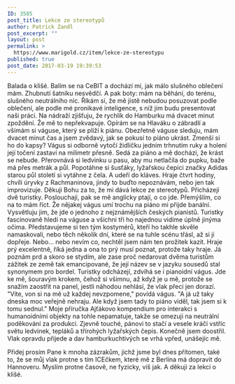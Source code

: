 ```yaml
---
ID: 3585
post_title: Lekce ze stereotypů
author: Patrick Zandl
post_excerpt: ""
layout: post
permalink: >
  https://www.marigold.cz/item/lekce-ze-stereotypu
published: true
post_date: 2017-03-19 19:39:53
---
```

Balada o klišé. Balím se na CeBIT a dochází mi, jak málo slušného oblečení mám. Zhubnutí šatníku nesvědčí. A pak boty: mám na běhání, do terénu, slušného neutrálního nic. Říkám si, že mě jistě nebudou posuzovat podle oblečení, ale podle mé pronikavé inteligence, s níž jim budu presentovat naši práci.
Na nádraží zjišťuju, že rychlík do Hamburku má dvacet minut zpoždění. Že mě to nepřekvapuje. Opírám se na Hlaváku o zábradlí a všímám si váguse, který se plíží k piánu. Obezřetně váguse sleduju, mám dvacet minut čas a jsem zvědavý, jak se pokusí to piáno ukrást. Zmenší si ho do kapsy?
Vágus si odborně vytočí židličku jedním trhnutím ruky a holení její točení zastaví na milimetr přesně. Sedá za piáno a mě dochází, že krást se nebude. Přerovnává si ledvinku u pasu, aby mu netlačila do pupku, baže má přes metrák a půl. Popotáhne si šusťáky, lyžařskou čepici značky Adidas starou půl století si vytáhne z čela. A udeří do kláves. Hraje čtvrt hodiny, chvíli úryvky z Rachmaninova, jindy to buďto nepoznávám, nebo jen tak improvizuje. Děkuji Bohu za to, že mi dává lekce ze stereotypů.
Přicházejí dvě turistky. Poslouchají, pak se mě anglicky ptají, o co jde. Přemýšlím, co na to mám říct. Že nějakej vágus umí trochu na piáno mi přijde banální. Vysvětluju jim, že jde o jednoho z nejznámějších českých pianistů. Turistky fascinovaně hledí na váguse a všichni tři ho najednou vidíme úplně jinýma očima. Představujeme si ten tým kostymérů, kteří ho takhle skvěle namaskovali, nebo těch několik dní, které se na tuhle scénu třásl, až si ji dopřeje. Nebo... nebo nevím co, nechtěl jsem nám ten prožitek kazit.
Hraje prý excelentně, říká jedna a ona to prý musí poznat, protože taky hraje. Já poznám prd a skoro se stydím, ale zase proč nedarovat dvěma turistům zážitek ze země tak emancipované, že její název se v jazyku sousedů stal synonymem pro bordel.
Turistky odcházejí, zdvihá se i pianoidní vágus. Jde ke mě, šouravým krokem, čehož si všimnu, až když je u mě, protože se snažím zaostřit na panel, jestli náhodou nehlásí, že vlak přeci jen dorazí.
"Víte, von si na mě už každej nevzpomene," povídá vágus. "A já už taky dneska moc veřejně nehraju. Ale když jsem tady to piáno viděl, tak jsem si k tomu sednul."
Moje příručka Ajťákovo kompendium pro interakci s humanoidními objekty na tohle nepamatuje, takže se omezuji na neutrální poděkování za produkci. Zjevně touché, pánovi to stačí a vesele kráčí vstříc světu ledvinek, tepláků a třírohých lyžařských čepis.
Konečně jsem doostřil. Vlak opravdu přijede a dav hamburkuchtivých se vrhá vpřed, unášejíc mě.

Přidej prosím Pane k mnoha zázrakům, jichž jsme byl dnes přítomen, také to, že se můj vlak protne s tím ICEčkem, které mě z Berlína má dopravit do Hannoveru. Myslím protne časově, ne fyzicky, víš jak. A děkuji za lekci o klišé.